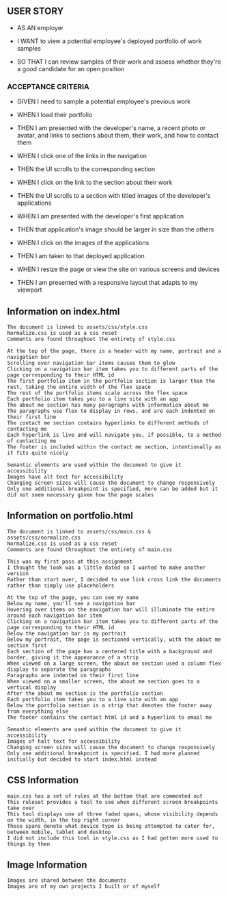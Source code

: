 ## USER STORY

* AS AN employer

* I WANT to view a potential employee's deployed portfolio of work samples

* SO THAT I can review samples of their work and assess whether they're a good candidate for an open position

### ACCEPTANCE CRITERIA

* GIVEN I need to sample a potential employee's previous work

* WHEN I load their portfolio

* THEN I am presented with the developer's name, a recent photo or avatar, and links to sections about them, their work, and how to contact them

* WHEN I click one of the links in the navigation

* THEN the UI scrolls to the corresponding section

* WHEN I click on the link to the section about their work

* THEN the UI scrolls to a section with titled images of the developer's applications

* WHEN I am presented with the developer's first application

* THEN that application's image should be larger in size than the others

* WHEN I click on the images of the applications

* THEN I am taken to that deployed application

* WHEN I resize the page or view the site on various screens and devices

* THEN I am presented with a responsive layout that adapts to my viewport

## Information on index.html
```
The document is linked to assets/css/style.css
Normalize.css is used as a css reset
Comments are found throughout the entirety of style.css

At the top of the page, there is a header with my name, portrait and a navigation bar
Scrolling over navigation bar items causes them to glow
Clicking on a navigation bar item takes you to different parts of the page corresponding to their HTML id
The first portfolio item in the portfolio section is larger than the rest, taking the entire width of the flex space
The rest of the portfolio items scale across the flex space
Each portfolio item takes you to a live site with an app
The about me section has many paragraphs with information about me
The paragraphs use flex to display in rows, and are each indented on their first line
The contact me section contains hyperlinks to different methods of contacting me
Each hyperlink is live and will navigate you, if possible, to a method of contacting me
The footer is included within the contact me section, intentionally as it fits quite nicely

Semantic elements are used within the document to give it accessibility
Images have alt text for accessibility
Changing screen sizes will cause the document to change responsively
Only one additional breakpoint is specified, more can be added but it did not seem necessary given how the page scales
```
## Information on portfolio.html
```
The document is linked to assets/css/main.css & assets/css/normalize.css
Normalize.css is used as a css reset
Comments are found throughout the entirety of main.css

This was my first pass at this assignment
I thought the look was a little dated so I wanted to make another version
Rather than start over, I decided to use link cross link the documents rather than simply use placeholders

At the top of the page, you can see my name
Below my name, you'll see a navigation bar
Hovering over items on the navigation bar will illuminate the entire around each navigation bar item
Clicking on a navigation bar item takes you to different parts of the page corresponding to their HTML id
Below the navigation bar is my portrait
Below my portrait, the page is sectioned vertically, with the about me section first
Each section of the page has a centered title with a background and border, giving it the appearance of a strip
When viewed on a large screen, the about me section used a column flex display to separate the paragraphs
Paragraphs are indented on their first line
When viewed on a smaller screen, the about me section goes to a vertical display
After the about me section is the portfolio section
Each portfolio item takes you to a live site with an app
Below the portfolio section is a strip that denotes the footer away from everything else
The footer contains the contact html id and a hyperlink to email me

Semantic elements are used within the document to give it accessibility
Images of halt text for accessibility
Changing screen sizes will cause the document to change responsively
Only one additional breakpoint is specified. I had more planned initially but decided to start index.html instead
```
## CSS Information
```
main.css has a set of rules at the bottom that are commented out
This ruleset provides a tool to see when different screen breakpoints take over
This tool displays one of three faded spans, whose visibility depends on the width, in the top right corner
These spans denote what device type is being attempted to cater for, between mobile, tablet and desktop
I did not include this tool in style.css as I had gotten more used to things by then
```
## Image Information
```
Images are shared between the documents
Images are of my own projects I built or of myself
```